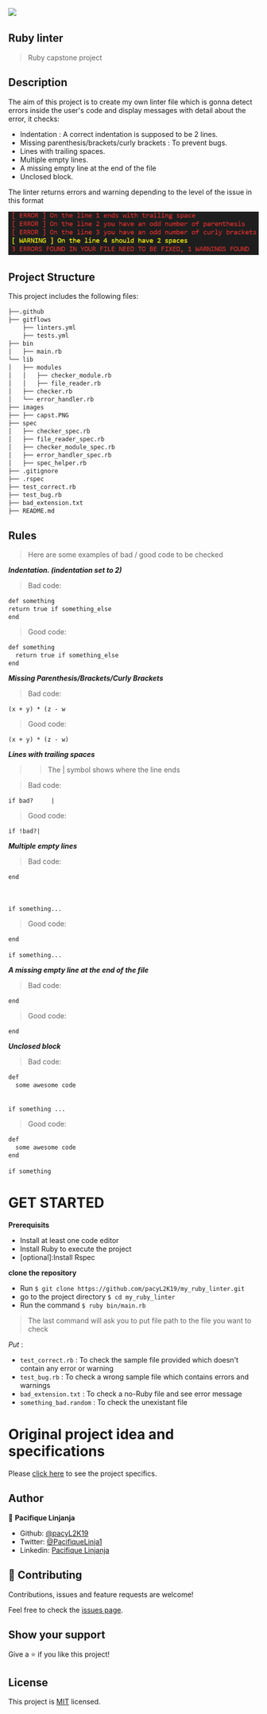 ![](https://img.shields.io/badge/Microverse-blueviolet)

## Ruby linter
> Ruby capstone project
## Description

The aim of this project is to create my own linter file which is gonna detect errors inside the user's code and display messages with detail about the error, it checks:

- Indentation : A correct indentation is supposed to be 2 lines.
- Missing parenthesis/brackets/curly brackets : To prevent bugs.
- Lines with trailing spaces.
- Multiple empty lines.
- A missing empty line at the end of the file
- Unclosed block.

The linter returns errors and warning depending to the level of the issue in this format 

![screenshot](images/capst.PNG)
## Project Structure

This project includes the following files:

    ├──.github
    ├── gitflows
        ├── linters.yml
        ├── tests.yml
    ├── bin
    │   ├── main.rb
    └── lib
    │   ├── modules
    │   │   ├── checker_module.rb
    │   │   ├── file_reader.rb
    │   ├── checker.rb
    │   └── error_handler.rb
    ├── images
    ├── ├── capst.PNG
    ├── spec
    │   ├── checker_spec.rb
    │   ├── file_reader_spec.rb
    │   ├── checker_module_spec.rb
    │   ├── error_handler_spec.rb
    │   ├── spec_helper.rb
    ├── .gitignore
    ├── .rspec
    ├── test_correct.rb
    ├── test_bug.rb
    ├── bad_extension.txt
    ├── README.md

## Rules

> Here are some examples of bad / good code to be checked 

**_Indentation. (indentation set to 2)_**

> Bad code:

```
def something
return true if something_else
end
```

> Good code:

```
def something
  return true if something_else
end
```

**_Missing Parenthesis/Brackets/Curly Brackets_**

> Bad code:

```
(x + y) * (z - w
```

> Good code:

```
(x + y) * (z - w)
```

**_Lines with trailing spaces_**
>> The | symbol shows where the line ends

> Bad code:

```
if bad?     |
```

> Good code:

```
if !bad?|
```

**_Multiple empty lines_**

> Bad code:

```
end



if something...
```

> Good code:

```
end

if something...
```

**_A missing empty line at the end of the file_**

> Bad code:

```
end
```

> Good code:

```
end

```

**_Unclosed block_**

> Bad code:

```
def
  some awesome code


if something ...
```

> Good code:

```
def
  some awesome code
end

if something
```

# GET STARTED

**Prerequisits**

- Install at least one code editor 
- Install Ruby to execute the project
- [optional]:Install Rspec 

**clone the repository**

- Run `$ git clone https://github.com/pacyL2K19/my_ruby_linter.git`
- go to the project directory `$ cd my_ruby_linter`
- Run the command `$ ruby bin/main.rb`

> The last command will ask you to put file path to the file you want to check

*Put* : 
- `test_correct.rb` : To check the sample file provided which doesn't contain any error or warning
- `test_bug.rb` : To check a wrong sample file which contains errors and warnings
- `bad_extension.txt` : To check a no-Ruby file and see error message
- `something_bad.random` : To check the unexistant file 
# Original project idea and specifications

Please [click here](https://www.notion.so/microverse/Build-your-own-linter-b17a3c22f7b940c98ca1980250720769) to see the project specifics.

## Author

👤 **Pacifique Linjanja**

- Github: [@pacyL2K19](https://github.com/pacyL2K19)
- Twitter: [@PacifiqueLinja1](https://twitter.com/PacifiqueLinja1)
- Linkedin: [Pacifique Linjanja](https://www.linkedin.com/in/pacifique-linjanja/)


## 🤝 Contributing

Contributions, issues and feature requests are welcome!

Feel free to check the [issues page](https://github.com/pacyL2K19/my_ruby_linter/issues).

## Show your support

Give a ⭐️ if you like this project!

## License

This project is [MIT](lic.url) licensed.
